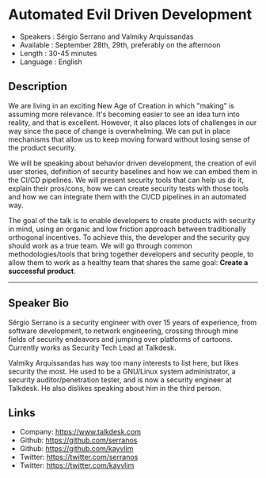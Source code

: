 Automated Evil Driven Development
=================================

* Speakers  : Sérgio Serrano and Valmiky Arquissandas
* Available : September 28th, 29th, preferably on the afternoon
* Length    : 30-45 minutes
* Language  : English

Description
-----------

We are living in an exciting New Age of Creation in which "making" is assuming more relevance. It's becoming easier to see an idea turn into reality, and that is excellent. However, it also places lots of challenges in our way since the pace of change is overwhelming. We can put in place mechanisms that allow us to keep moving forward without losing sense of the product security.

We will be speaking about behavior driven development, the creation of evil user stories, definition of security baselines and how we can embed them in the CI/CD pipelines. We will present security tools that can help us do it, explain their pros/cons, how we can create security tests with those tools and how we can integrate them with the CI/CD pipelines in an automated way.

The goal of the talk is to enable developers to create products with security in mind, using an organic and low friction approach between traditionally orthogonal incentives. To achieve this, the developer and the security guy should work as a true team. We will go through common methodologies/tools that bring together developers and security people, to allow them to work as a healthy team that shares the same goal: **Create a successful product**.

---------------

Speaker Bio
-----------

Sérgio Serrano is a security engineer with over 15 years of experience, from software development, to network engineering, crossing through mine fields of security endeavors and jumping over platforms of cartoons. Currently works as Security Tech Lead at Talkdesk.

Valmiky Arquissandas has way too many interests to list here, but likes security the most. He used to be a GNU/Linux system administrator, a security auditor/penetration tester, and is now a security engineer at Talkdesk. He also dislikes speaking about him in the third person.

Links
-----

* Company: https://www.talkdesk.com
* Github: https://github.com/serranos
* Github: https://github.com/kayvlim
* Twitter: https://twitter.com/serranos
* Twitter: https://twitter.com/kayvlim
